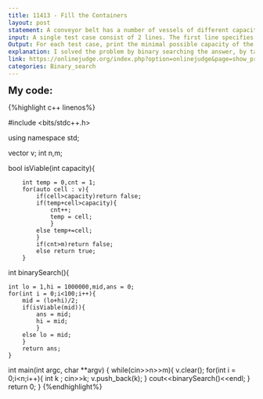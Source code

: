 ```yaml
---
title: 11413 - Fill the Containers
layout: post
statement: A conveyor belt has a number of vessels of different capacities each filled to brim with milk. The milk from conveyor belt is to be filled into `m' containers. The constraints are :•Whenever milk from a vessel is poured into a container, the milk in the vessel must be completely poured into that container only. That is milk from same vessel can not be poured into different containers.•The milk from the vessel must be poured into the container in order which they appear in the conveyor belt. That is, you cannot randomly pick up a vessel from the conveyor belt and fill the container.•The i th container must be filled with milk only from those vessels that appear earlier to those that fill j th container, for all i < j.Given the number of containers `m', you have to fill the containers with milk from all the vessels,without leaving any milk in the vessel. The containers need not necessarily have same capacity. You are given the liberty to assign any possible capacities to them. Your job is to find out the minimal possible capacity of the container which has maximal capacity. (If this sounds confusing, read down for more explanations.)
input: A single test case consist of 2 lines. The first line specifies 1 <= n <= 1000 the number of vessels in the conveyor belt and then `m' which specifies the number of containers to which, you have to transfer the milk. (1 <= m <= 1000000). The next line contains, the capacity 1 <= c <= 1000000 of each vessel in order wich they appear in the conveyor belt. Note that, milk is filled to the brim of any vessel. So the capacity of the vessel is equal to the amount of milk in it. There are several test cases terminated by EOF.
Output: For each test case, print the minimal possible capacity of the container with maximal capacity. That is there exists a maximal capacity of the containers, below which you can not fill the containers without increasing the number of containers. You have to find such capacity and print it on a single line.Explanation of the output:Here you are given 3 vessels at your disposal, for which you are free to assign the capacity. You can transfer,f1 2 3g to the first container,f4g to the second,f5g to third. Here the maximal capacity of the container is the first one which has a capacity of 6. Note that this is optimal too. That is, you cannot have the maximal container, have a capacity, less than 6 and still use 3 containers only and fill the containers with all milk.For the second one, the optimal way is,f4 7 8g into the first container, and f9g to the second container. So the minimal value of the maximal capacity is 82. Note that f4g to first container and f78 9g to the second is not optimal as, there exists a way to have an assignement of maximal capacity to 82, as opposed to 87 in this case.
explanation: I solved the problem by binary searching the answer, by taking possible values from the input range 1 <= c <= 10^6 and checking if they meet the requirements.Binary search allows doing that in log n time so in this case it would require less than 25 iterations for each case and for each of those it would require N iterations over all the milk vessels to check if it's enough or not.Testing a capacity is done by adding all the milk vessels capacities gradually until it is more or equal than the tested capacity, if it is create a new container and continue the process.After the for loop is done we get the minimum number of containers required with that max capacity.If it is smaller than the given number from the input, try to minimize the capacity by setting the upper bound of the new allowed range to the mid of the old one and check the number of containers for the mid of the new range.Doing that 30+ time assures us that we get the correct answer.
link: https://onlinejudge.org/index.php?option=onlinejudge&page=show_problem&problem=2408
categories: Binary_search
---
```


<span style='font-size:20px;font-weight:bold'>My code:</span>

{%highlight c++ linenos%}

#include <bits/stdc++.h>

using namespace std;

vector<int> v;
int n,m;

bool isViable(int capacity){
	    
	    int temp = 0,cnt = 1;
		for(auto cell : v){
			if(cell>capacity)return false;
			if(temp+cell>capacity){
				cnt++;
				temp = cell;
				}
			else temp+=cell;
			}
			if(cnt>m)return false;
			else return true;
		}
	
int binarySearch(){
	
	int lo = 1,hi = 1000000,mid,ans = 0;
	for(int i = 0;i<100;i++){
		mid = (lo+hi)/2;
		if(isViable(mid)){
			ans = mid;
			hi = mid;
			}
		else lo = mid;
		}
		return ans;
	}

int main(int argc, char **argv)
{
	while(cin>>n>>m){
		v.clear();
		for(int i = 0;i<n;i++){
			int k ;
			cin>>k;
			v.push_back(k);
			}
		cout<<binarySearch()<<endl;
		}
	return 0;
}
{%endhighlight%}

